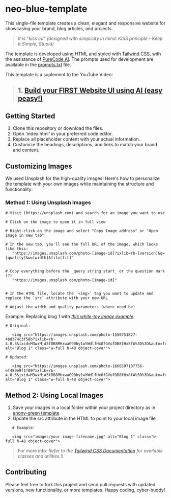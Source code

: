 # neo-blue-template

This single-file template creates a clean, elegant and responsive website for showcasing your brand, blog articles, and projects.
> _It is "kiss'ed" (designed with simplicity in mind: KISS principle - Keep It Simple, Stupid)_

The template is developed using HTML and styled with [Tailwind CSS](https://tailwindcss.com/), with the assistance of [PureCode AI](https://purecode.ai/). The prompts used for development are available in the [prompts.txt](https://github.com/douglascybersec/cyber-blog-templates/blob/root/neo-blue/prompts.txt) file.

This template is a suplement to the YouTube Video:
> ## 1. [Build your FIRST Website UI using AI (easy peasy!)](https://youtu.be/AHu4uMpmaNg)


## Getting Started

1. Clone this repository or download the files.
2. Open 'index.html' in your preferred code editor.
3. Replace all placeholder content with your actual information.
4. Customize the headings, descriptions, and links to match your brand and content.


## Customizing Images

We used Unsplash for the high-quality images! Here's how to personalize the template with your own images while maintaining the structure and functionality:

### Method 1: Using Unsplash Images
```
# Visit (https://unsplash.com) and search for an image you want to use

# Click on the image to open it in full view

# Right-click on the image and select "Copy Image address" or "Open image in new tab"

# In the new tab, you'll see the full URL of the image, which looks like this:
   "https://images.unsplash.com/photo-[image-id]?ixlib=rb-[version]&q=[quality]&w=[width]&fit=[fit]"


# Copy everything before the _query string start_ or the question mark (?)
   "https://images.unsplash.com/photo-[image-id]"


# In the HTML file, locate the `<img>` tag you want to update and replace the `src` attribute with your new URL

# Adjust the width and quality parameters (where need be)

```

Example:
Replacing blog 1 with _[this white-toy image example](https://unsplash.com/photos/a-white-toy-with-a-black-nose-6UDansS-rPI):_

```
# Original:

   <img src="https://images.unsplash.com/photo-1550751827-4bd374c3f58b?ixlib=rb-4.0.3&ixid=M3wxMjA3fDB8MHxwaG90by1wYWdlfHx8fGVufDB8fHx8fA%3D%3D&auto=format&fit=crop&w=800&q=80" alt="Blog 1" class="w-full h-48 object-cover">

# Updated:

   <img src="https://images.unsplash.com/photo-1666597107756-ef489e9f1f09?ixlib=rb-4.0.3&ixid=M3wxMjA3fDB8MHxwaG90by1wYWdlfHx8fGVufDB8fHx8fA%3D%3D&auto=format&fit=crop&w=800&q=80" alt="Blog 1" class="w-full h-48 object-cover">

```

## Method 2: Using Local Images
1. Save your images in a local folder within your project directory as in [anony-green template](https://github.com/douglascybersec/cyber-blog-templates/tree/root/anony-green)
2. Update the src attribute in the HTML to point to your local image file
```
   # Example:

   <img src="images/your-image-filename.jpg" alt="Blog 1" class="w-full h-48 object-cover">

```

> For more info: _Refer to the [Tailwind CSS Documentation](https://tailwindcss.com/docs/installation)  for available classes and utilities.!!_

## Contributing
Please feel free to fork this project and send pull requests with updated versions, new functionality, or more templates. Happy coding, cyber-buddy!



